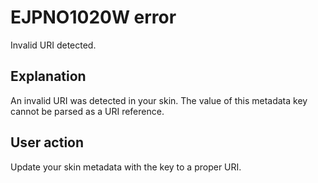 # EJPNO1020W error

Invalid URI detected.

## Explanation

An invalid URI was detected in your skin. The value of this metadata key cannot be parsed as a URI reference.

## User action

Update your skin metadata with the key to a proper URI.


